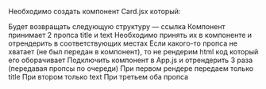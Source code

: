 Необходимо создать компонент Card.jsx который:

Будет возвращать следующую структуру — ссылка
Компонент принимает 2 пропса title и text
Необходимо принять их в компоненте и отрендерить в соответствующих местах
Если какого-то пропса не хватает (не был передан в компонент), то не рендерим html код который его оборачивает
Подключить компонент в App.js и отрендерить 3 раза (передавая пропсы по очереди)
При первом рендере передаем только title
При втором только text
При третьем оба пропса
